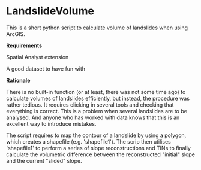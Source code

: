 # LandslideVolume

This is a short python script to calculate volume of landslides when using ArcGIS.


**Requirements**

Spatial Analyst extension

A good dataset to have fun with


**Rationale**

There is no built-in function (or at least, there was not some time ago) to calculate volumes of landslides efficiently, but instead, the procedure was rather tedious. It requires clicking in several tools and checking that everything is correct. This is a problem when several landslides are to be analysed. And anyone who has worked with data knows that this is an excellent way to introduce mistakes.

The script requires to map the contour of a landslide by using a polygon, which creates a shapefile (e.g. 'shapefile1'). The scrip then utilises 'shapefile1' to perform a series of slope reconstructions and TINs to finally calculate the volumetric difference between the reconstructed "initial" slope and the current "slided" slope.
